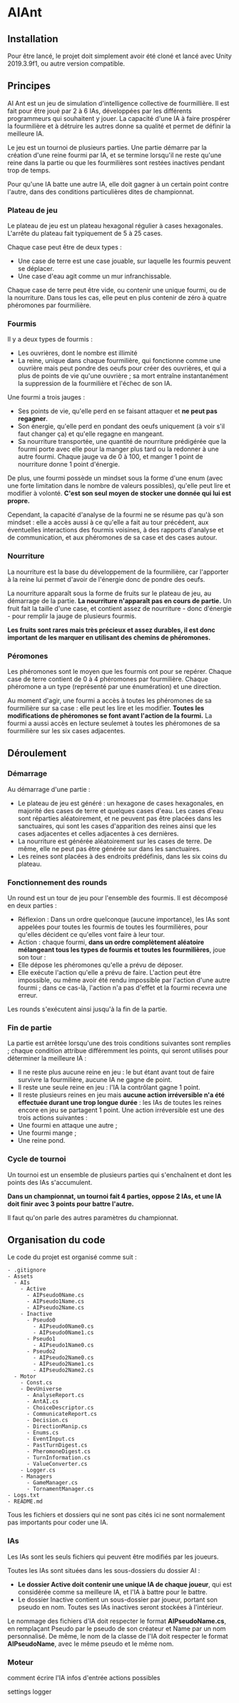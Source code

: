 # AIAnt

## Installation

Pour être lancé, le projet doit simplement avoir été cloné et lancé avec Unity 2019.3.9f1, ou autre version compatible.

## Principes

AI Ant est un jeu de simulation d'intelligence collective de fourmillière. Il est fait pour être joué par 2 à 6 IAs, développées par les différents programmeurs qui souhaitent y jouer. La capacité d'une IA à faire prospérer la fourmilière et à détruire les autres donne sa qualité et permet de définir la meilleure IA.

Le jeu est un tournoi de plusieurs parties. Une partie démarre par la création d'une reine fourmi par IA, et se termine lorsqu'il ne reste qu'une reine dans la partie ou que les fourmilières sont restées inactives pendant trop de temps.

Pour qu'une IA batte une autre IA, elle doit gagner à un certain point contre l'autre, dans des conditions particulières dites de championnat.

### Plateau de jeu

Le plateau de jeu est un plateau hexagonal régulier à cases hexagonales. L'arrête du plateau fait typiquement de 5 à 25 cases.

Chaque case peut être de deux types :
* Une case de terre est une case jouable, sur laquelle les fourmis peuvent se déplacer.
* Une case d'eau agit comme un mur infranchissable.

Chaque case de terre peut être vide, ou contenir une unique fourmi, ou de la nourriture. Dans tous les cas, elle peut en plus contenir de zéro à quatre phéromones par fourmilière.

### Fourmis

Il y a deux types de fourmis :
* Les ouvrières, dont le nombre est illimité
* La reine, unique dans chaque fourmilière, qui fonctionne comme une ouvrière mais peut pondre des oeufs pour créer des ouvrières, et qui a plus de points de vie qu'une ouvrière ; sa mort entraîne instantanément la suppression de la fourmilière et l'échec de son IA.

Une fourmi a trois jauges :
* Ses points de vie, qu'elle perd en se faisant attaquer et **ne peut pas regagner**.
* Son énergie, qu'elle perd en pondant des oeufs uniquement (à voir s'il faut changer ça) et qu'elle regagne en mangeant.
* Sa nourriture transportée, une quantité de nourriture prédigérée que la fourmi porte avec elle pour la manger plus tard ou la redonner à une autre fourmi.
Chaque jauge va de 0 à 100, et manger 1 point de nourriture donne 1 point d'énergie.

De plus, une fourmi possède un mindset sous la forme d'une enum (avec une forte limitation dans le nombre de valeurs possibles), qu'elle peut lire et modifier à volonté. **C'est son seul moyen de stocker une donnée qui lui est propre.**

Cependant, la capacité d'analyse de la fourmi ne se résume pas qu'à son mindset : elle a accès aussi à ce qu'elle a fait au tour précédent, aux éventuelles interactions des fourmis voisines, à des rapports d'analyse et de communication, et aux phéromones de sa case et des cases autour.

### Nourriture

La nourriture est la base du développement de la fourmilière, car l'apporter à la reine lui permet d'avoir de l'énergie donc de pondre des oeufs.

La nourriture apparaît sous la forme de fruits sur le plateau de jeu, au démarrage de la partie. **La nourriture n'apparaît pas en cours de partie.** Un fruit fait la taille d'une case, et contient assez de nourriture - donc d'énergie - pour remplir la jauge de plusieurs fourmis.

**Les fruits sont rares mais très précieux et assez durables, il est donc important de les marquer en utilisant des chemins de phéromones.**

### Péromones

Les phéromones sont le moyen que les fourmis ont pour se repérer. Chaque case de terre contient de 0 à 4 phéromones par fourmilière. Chaque phéromone a un type (représenté par une énumération) et une direction.

Au moment d'agir, une fourmi a accès à toutes les phéromones de sa fourmilière sur sa case : elle peut les lire et les modifier. **Toutes les modifications de phéromones se font avant l'action de la fourmi.** La fourmi a aussi accès en lecture seulemet à toutes les phéromones de sa fourmilière sur les six cases adjacentes.

## Déroulement

### Démarrage

Au démarrage d'une partie :
* Le plateau de jeu est généré : un hexagone de cases hexagonales, en majorité des cases de terre et quelques cases d'eau. Les cases d'eau sont réparties aléatoirement, et ne peuvent pas être placées dans les sanctuaires, qui sont les cases d'apparition des reines ainsi que les cases adjacentes et celles adjacentes à ces dernières.
* La nourriture est générée aléatoirement sur les cases de terre. De même, elle ne peut pas être générée sur dans les sanctuaires.
* Les reines sont placées à des endroits prédéfinis, dans les six coins du plateau.

### Fonctionnement des rounds

Un round est un tour de jeu pour l'ensemble des fourmis. Il est décomposé en deux parties :
* Réflexion : Dans un ordre quelconque (aucune importance), les IAs sont appelées pour toutes les fourmis de toutes les fourmilières, pour qu'elles décident ce qu'elles vont faire à leur tour.
* Action : chaque fourmi, **dans un ordre complètement aléatoire mélangeant tous les types de fourmis et toutes les fourmilières**, joue son tour :
 * Elle dépose les phéromones qu'elle a prévu de déposer.
 * Elle exécute l'action qu'elle a prévu de faire. L'action peut être impossible, ou même avoir été rendu impossible par l'action d'une autre fourmi ; dans ce cas-là, l'action n'a pas d'effet et la fourmi recevra une erreur.

Les rounds s'exécutent ainsi jusqu'à la fin de la partie.

### Fin de partie

La partie est arrêtée lorsqu'une des trois conditions suivantes sont remplies ; chaque condition attribue différemment les points, qui seront utilisés pour déterminer la meilleure IA :
* Il ne reste plus aucune reine en jeu : le but étant avant tout de faire survivre la fourmilière, aucune IA ne gagne de point.
* Il reste une seule reine en jeu : l'IA la contrôlant gagne 1 point.
* Il reste plusieurs reines en jeu mais **aucune action irréversible n'a été effectuée durant une trop longue durée** : les IAs de toutes les reines encore en jeu se partagent 1 point. Une action irréversible est une des trois actions suivantes :
 * Une fourmi en attaque une autre ;
 * Une fourmi mange ;
 * Une reine pond.

### Cycle de tournoi

Un tournoi est un ensemble de plusieurs parties qui s'enchaînent et dont les points des IAs s'accumulent.

**Dans un championnat, un tournoi fait 4 parties, oppose 2 IAs, et une IA doit finir avec 3 points pour battre l'autre.**

Il faut qu'on parle des autres paramètres du championnat.

## Organisation du code

Le code du projet est organisé comme suit :
```
- .gitignore
- Assets
  - AIs
    - Active
      - AIPseudo0Name.cs
      - AIPseudo1Name.cs
      - AIPseudo2Name.cs
    - Inactive
      - Pseudo0
        - AIPseudo0Name0.cs
        - AIPseudo0Name1.cs
      - Pseudo1
        - AIPseudo1Name0.cs
      - Pseudo2
        - AIPseudo2Name0.cs
        - AIPseudo2Name1.cs
        - AIPseudo2Name2.cs
  - Motor
    - Const.cs
    - DevUniverse
      - AnalyseReport.cs
      - AntAI.cs
      - ChoiceDescriptor.cs
      - CommunicateReport.cs
      - Decision.cs
      - DirectionManip.cs
      - Enums.cs
      - EventInput.cs
      - PastTurnDigest.cs
      - PheromoneDigest.cs
      - TurnInformation.cs
      - ValueConverter.cs
    - Logger.cs
    - Managers
      - GameManager.cs
      - TornamentManager.cs
- Logs.txt
- README.md
```
Tous les fichiers et dossiers qui ne sont pas cités ici ne sont normalement pas importants pour coder une IA.

### IAs

Les IAs sont les seuls fichiers qui peuvent être modifiés par les joueurs.

Toutes les IAs sont situées dans les sous-dossiers du dossier AI :
* **Le dossier Active doit contenir une unique IA de chaque joueur**, qui est considérée comme sa meilleure IA, et l'IA à battre pour le battre.
* Le dossier Inactive contient un sous-dossier par joueur, portant son pseudo en nom. Toutes ses IAs inactives seront stockées à l'intérieur.

Le nommage des fichiers d'IA doit respecter le format **AIPseudoName.cs**, en remplaçant Pseudo par le pseudo de son créateur et Name par un nom personnalisé. De même, le nom de la classe de l'IA doit respecter le format **AIPseudoName**, avec le même pseudo et le même nom.

### Moteur

comment écrire l'IA
infos d'entrée
actions possibles

settings
logger
